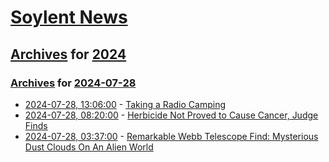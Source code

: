 # [Soylent News](../../../README.md)

## [Archives](../../index.md) for [2024](../index.md)

### [Archives](../../index.md) for [2024-07-28](index.md)

* [2024-07-28, 13:06:00](https://soylentnews.org/article.pl?sid=24/07/27/1327217&from=rss) - [Taking a Radio Camping](https://soylentnews.org/article.pl?sid=24/07/27/1327217&from=rss)
* [2024-07-28, 08:20:00](https://soylentnews.org/article.pl?sid=24/07/27/1322230&from=rss) - [Herbicide Not Proved to Cause Cancer, Judge Finds](https://soylentnews.org/article.pl?sid=24/07/27/1322230&from=rss)
* [2024-07-28, 03:37:00](https://soylentnews.org/article.pl?sid=24/07/27/1144259&from=rss) - [Remarkable Webb Telescope Find: Mysterious Dust Clouds On An Alien World](https://soylentnews.org/article.pl?sid=24/07/27/1144259&from=rss)
